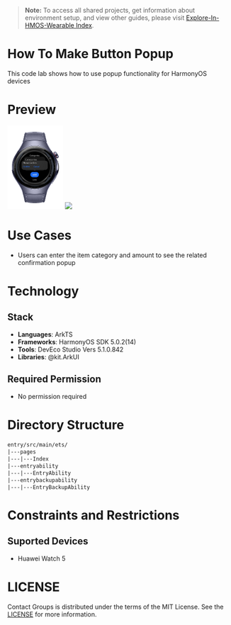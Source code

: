 > **Note:** To access all shared projects, get information about environment setup, and view other guides, please visit [Explore-In-HMOS-Wearable Index](https://github.com/Explore-In-HMOS-Wearable/hmos-index).

# How To Make Button Popup

This code lab shows how to use popup functionality for HarmonyOS devices

# Preview

<div>    
  <img src="screenshots/ss1.png" width="25%">
  <img src="screenshots/ss2.gif" width="25%">
</div> 

# Use Cases

- Users can enter the item category and amount to see the related confirmation popup

# Technology

## Stack

- **Languages**: ArkTS
- **Frameworks**: HarmonyOS SDK 5.0.2(14)
- **Tools**: DevEco Studio Vers 5.1.0.842
- **Libraries**: @kit.ArkUI

## Required Permission

- No permission required


# Directory Structure

````
entry/src/main/ets/
|---pages
|---|---Index
|---entryability
|---|---EntryAbility
|---entrybackupability
|---|---EntryBackupAbility

````

# Constraints and Restrictions

## Suported Devices

- Huawei Watch 5

# LICENSE

Contact Groups is distributed under the terms of the MIT License.
See the [LICENSE](/LICENSE) for more information.